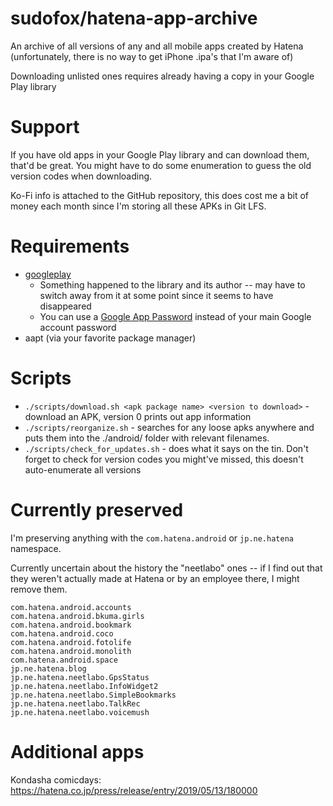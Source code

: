 # sudofox/hatena-app-archive

An archive of all versions of any and all mobile apps created by Hatena (unfortunately, there is no way to get iPhone .ipa's that I'm aware of)

Downloading unlisted ones requires already having a copy in your Google Play library

# Support

If you have old apps in your Google Play library and can download them, that'd be great. You might have to do some enumeration to guess the old version codes when downloading.

Ko-Fi info is attached to the GitHub repository, this does cost me a bit of money each month since I'm storing all these APKs in Git LFS.

# Requirements

- [googleplay](https://github.com/89z/googleplay)
  - Something happened to the library and its author -- may have to switch away from it at some point since it seems to have disappeared
  - You can use a [Google App Password](https://myaccount.google.com/apppasswords) instead of your main Google account password
- aapt (via your favorite package manager)

# Scripts

- `./scripts/download.sh <apk package name> <version to download>` - download an APK, version 0 prints out app information
- `./scripts/reorganize.sh` - searches for any loose apks anywhere and puts them into the ./android/ folder with relevant filenames.
- `./scripts/check_for_updates.sh` - does what it says on the tin. Don't forget to check for version codes you might've missed, this doesn't auto-enumerate all versions

# Currently preserved

I'm preserving anything with the `com.hatena.android` or `jp.ne.hatena` namespace.

Currently uncertain about the history the "neetlabo" ones -- if I find out that they weren't actually made at Hatena or by an employee there, I might remove them.

```
com.hatena.android.accounts
com.hatena.android.bkuma.girls
com.hatena.android.bookmark
com.hatena.android.coco
com.hatena.android.fotolife
com.hatena.android.monolith
com.hatena.android.space
jp.ne.hatena.blog
jp.ne.hatena.neetlabo.GpsStatus
jp.ne.hatena.neetlabo.InfoWidget2
jp.ne.hatena.neetlabo.SimpleBookmarks
jp.ne.hatena.neetlabo.TalkRec
jp.ne.hatena.neetlabo.voicemush
```

# Additional apps

Kondasha comicdays: https://hatena.co.jp/press/release/entry/2019/05/13/180000


